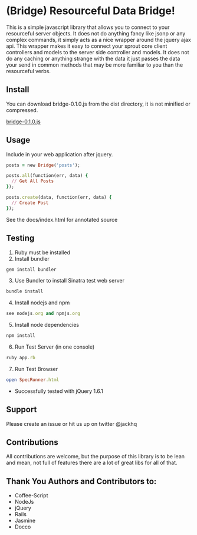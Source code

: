# (Bridge) Resourceful Data Bridge!

This is a simple javascript library that allows you to connect to
your resourceful server objects.  It does not do anything fancy like
jsonp or any complex commands, it simply acts as a nice wrapper around the jquery ajax api.  This wrapper makes it easy to connect your sprout core client controllers and models to the server side controller and models.  It does not do any caching or anything strange with the data it just passes the data your send in common methods that may be more familiar to you than the resourceful verbs.

## Install

You can download bridge-0.1.0.js from the dist directory, it is not minified or compressed.

[bridge-0.1.0.js](https://raw.github.com/jackhq/Bridge/master/dist/bridge-0.1.0.js)

## Usage

Include in your web application after jquery.
    
``` ruby
posts = new Bridge('posts');

posts.all(function(err, data) {
  // Get All Posts
});

posts.create(data, function(err, data) {
  // Create Post
});

```
    
See the docs/index.html for annotated source

## Testing

1. Ruby must be installed
2. Install bundler

``` ruby
gem install bundler
```

3. Use Bundler to install Sinatra test web server

``` ruby
bundle install
``` 

4. Install nodejs and npm

``` ruby
see nodejs.org and npmjs.org
``` 

5. Install node dependencies

``` ruby
npm install
```
6. Run Test Server (in one console)

``` ruby
ruby app.rb
```

7. Run Test Browser

``` ruby
open SpecRunner.html
``` 

* Successfully tested with jQuery 1.6.1

## Support

Please create an issue or hit us up on twitter @jackhq

## Contributions

All contributions are welcome, but the purpose of this library is to be
lean and mean, not full of features there are a lot of great libs for all of that.

## Thank You Authors and Contributors to:

* Coffee-Script
* NodeJs
* jQuery
* Rails
* Jasmine
* Docco
